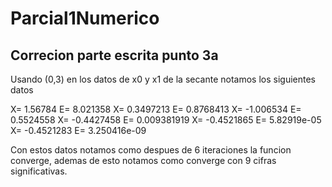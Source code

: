 # Parcial1Numerico

## Correcion parte escrita punto 3a

Usando (0,3) en los datos de x0 y x1 de la secante notamos los siguientes datos

X= 1.56784 	 E= 8.021358 
X= 0.3497213 	 E= 0.8768413 
X= -1.006534 	 E= 0.5524558 
X= -0.4427458 	 E= 0.009381919 
X= -0.4521865 	 E= 5.82919e-05 
X= -0.4521283 	 E= 3.250416e-09 

Con estos datos notamos como despues de 6 iteraciones la funcion converge, ademas
de esto notamos como converge con 9 cifras significativas. 
